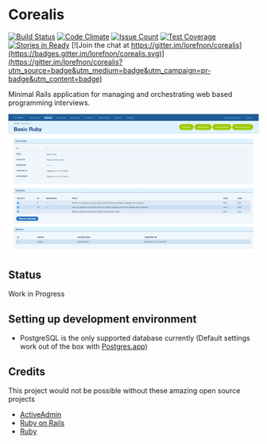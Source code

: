 # Corealis

[![Build Status](https://travis-ci.org/lorefnon/corealis.svg?branch=master)](https://travis-ci.org/lorefnon/corealis) [![Code Climate](https://codeclimate.com/github/lorefnon/corealis/badges/gpa.svg)](https://codeclimate.com/github/lorefnon/corealis) [![Issue Count](https://codeclimate.com/github/lorefnon/corealis/badges/issue_count.svg)](https://codeclimate.com/github/lorefnon/corealis) [![Test Coverage](https://codeclimate.com/github/lorefnon/corealis/badges/coverage.svg)](https://codeclimate.com/github/lorefnon/corealis/coverage) [![Stories in Ready](https://badge.waffle.io/lorefnon/corealis.png?label=ready&title=Ready)](https://waffle.io/lorefnon/corealis) [![Join the chat at https://gitter.im/lorefnon/corealis](https://badges.gitter.im/lorefnon/corealis.svg)](https://gitter.im/lorefnon/corealis?utm_source=badge&utm_medium=badge&utm_campaign=pr-badge&utm_content=badge)

Minimal Rails application for managing and orchestrating web based programming interviews.

![Screenshot](https://raw.githubusercontent.com/lorefnon/corealis/master/docs/corealis_quiz_mgmt_screenshot.png)

## Status

Work in Progress

## Setting up development environment

- PostgreSQL is the only supported database currently (Default settings work out of the box with [Postgres.app](http://postgresapp.com/))

## Credits

This project would not be possible without these amazing open source projects

- [ActiveAdmin](https://github.com/activeadmin/activeadmin)
- [Ruby on Rails](https://github.com/rails/rails)
- [Ruby](https://github.com/ruby/ruby)
